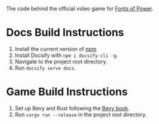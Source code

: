 <!-- Github repo readme -->

The code behind the official video game for [Fonts of Power](https://rules.fontsofpower.com/#/).

# Docs Build Instructions
1. Install the current version of [npm](https://nodejs.org/en/)
2. Install Docsify with `npm i docsify-cli -g`.
3. Navigate to the project root directory.
4. Run `docsify serve docs`.

# Game Build Instructions
1. Set up Bevy and Rust following the [Bevy book](https://bevyengine.org/learn/book/getting-started/).
2. Run `cargo run --release` in the project root directory.
